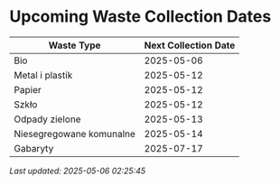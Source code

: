 # Upcoming Waste Collection Dates

| Waste Type | Next Collection Date |
|------------|----------------------|
| Bio | 2025-05-06 |
| Metal i plastik | 2025-05-12 |
| Papier | 2025-05-12 |
| Szkło | 2025-05-12 |
| Odpady zielone | 2025-05-13 |
| Niesegregowane komunalne | 2025-05-14 |
| Gabaryty | 2025-07-17 |


*Last updated: 2025-05-06 02:25:45*

